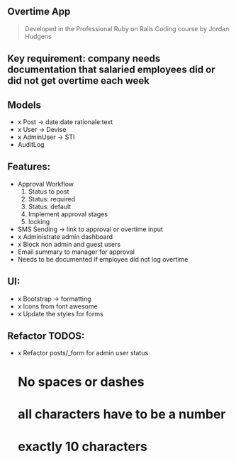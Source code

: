 ## Overtime App
> Developed in the Professional Ruby on Rails Coding course by Jordan Hudgens

## Key requirement: company needs documentation that salaried employees did or did not get overtime each week

## Models
- x Post -> date:date rationale:text
- x User -> Devise
- x AdminUser -> STI
- AuditLog

## Features:
- Approval Workflow
    1. Status to post
    2. Status: required
    3. Status: default
    4. Implement approval stages
    5. locking
- SMS Sending -> link to approval or overtime input
- x Administrate admin dashboard
- x Block non admin and guest users
- Email summary to manager for approval
- Needs to be documented if employee did not log overtime

## UI:
- x Bootstrap -> formatting
- x Icons from font awesome
- x Update the styles for forms

## Refactor TODOS:
- x Refactor posts/_form for admin user status
    # No spaces or dashes
    # all characters have to be a number
    # exactly 10 characters